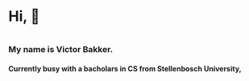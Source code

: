 <h1> Hi, <g-emoji class="g-emoji" alias="wave" fallback-src="https://github.githubassets.com/images/icons/emoji/unicode/1f44b.png">👋</g-emoji><h1> 
  <h3> My name is Victor Bakker. </h3>
  <h4> Currently busy with a bacholars in CS from Stellenbosch University, </h4>
  
 
  
  
